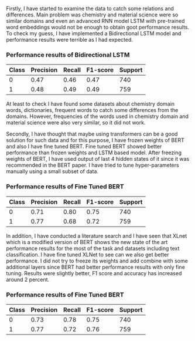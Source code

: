 Firstly, I have started to examine the data to catch some relations and differences. Main problem was chemistry and material science were so similar domains and even an advanced RNN model LSTM with pre-trained word embeddings would not be enough to obtain goot performance results. To check my guess, I have implemented a Bidirectional LSTM model and performance results were terrible as I had expected.

### Performance results of Bidirectional LSTM
| Class | Precision | Recall | F1-score  |Support
| ------ | ------ | ------ | ------ |------ |
| 0 | 0.47 | 0.46 | 0.47 |740
| 1 |  0.48  |  0.49 |0.49 |759

At least to check I have found some datasets about chemistry domain words, dictionaries, frequent words to catch some differences from the domains. However, frequencies of the words used in chemistry domain and material science were also very similar, so it did not work.

Secondly, I have thought that maybe using transformers can be a good solution for such data and for this purpose, I have frozen weights of BERT and also I have fine tuned BERT. Fine tuned BERT showed better performance than frozen weights and LSTM based model. After freezing weights of BERT, I have used output of last 4 hidden states of it since it was recommended in the BERT paper. I have tried to tune hyper-parameters manually using a small subset of data.

### Performance results of Fine Tuned BERT

| Class | Precision | Recall | F1-score  |Support
| ------ | ------ | ------ | ------ |------ |
| 0 | 0.71  | 0.80  | 0.75  |740
| 1 |  0.77  |  0.68 |0.72 |759

In addition, I have conducted a literature search and I have seen that XLnet which is a modified version of BERT shows the new state of the art performance results for the most of the task and datasets including text classification. I have fine tuned XLNet to see can we also get better performance. I did not try to freeze its weights and add combine with some additional layers since BERT had better performance results with only fine tuning. Results were slightly better, F1 score and accuracy has increased around 2 percent.

### Performance results of Fine Tuned BERT

| Class | Precision | Recall | F1-score  |Support
| ------ | ------ | ------ | ------ |------ |
| 0 | 0.73  | 0.78  | 0.75  |740
| 1 |  0.77  |  0.72 |0.76 |759

